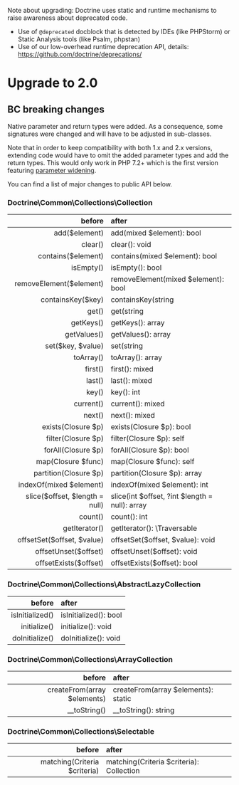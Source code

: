 Note about upgrading: Doctrine uses static and runtime mechanisms to raise
awareness about deprecated code.

- Use of `@deprecated` docblock that is detected by IDEs (like PHPStorm) or
  Static Analysis tools (like Psalm, phpstan)
- Use of our low-overhead runtime deprecation API, details:
  https://github.com/doctrine/deprecations/

# Upgrade to 2.0

## BC breaking changes

Native parameter and return types were added.
As a consequence, some signatures were changed and will have to be adjusted in sub-classes.

Note that in order to keep compatibility with both 1.x and 2.x versions,
extending code would have to omit the added parameter types and add the return
types. This would only work in PHP 7.2+ which is the first version featuring
[parameter widening](https://wiki.php.net/rfc/parameter-no-type-variance).

You can find a list of major changes to public API below.

### Doctrine\Common\Collections\Collection

|             before             |                  after                         |
|-------------------------------:|:-----------------------------------------------|
| add($element)                  | add(mixed $element): bool                      |
| clear()                        | clear(): void                                  |
| contains($element)             | contains(mixed $element): bool                 |
| isEmpty()                      | isEmpty(): bool                                |
| removeElement($element)        | removeElement(mixed $element): bool            |
| containsKey($key)              | containsKey(string|int $key): bool             |
| get()                          | get(string|int $key): mixed                    |
| getKeys()                      | getKeys(): array                               |
| getValues()                    | getValues(): array                             |
| set($key, $value)              | set(string|int $key, $value): void             |
| toArray()                      | toArray(): array                               |
| first()                        | first(): mixed                                 |
| last()                         | last(): mixed                                  |
| key()                          | key(): int|string|null                         |
| current()                      | current(): mixed                               |
| next()                         | next(): mixed                                  |
| exists(Closure $p)             | exists(Closure $p): bool                       |
| filter(Closure $p)             | filter(Closure $p): self                       |
| forAll(Closure $p)             | forAll(Closure $p): bool                       |
| map(Closure $func)             | map(Closure $func): self                       |
| partition(Closure $p)          | partition(Closure $p): array                   |
| indexOf(mixed $element)        | indexOf(mixed $element): int|string|false      |
| slice($offset, $length = null) | slice(int $offset, ?int $length = null): array |
| count()                        | count(): int                                   |
| getIterator()                  | getIterator(): \Traversable                    |
| offsetSet($offset, $value)     | offsetSet($offset, $value): void               |
| offsetUnset($offset)           | offsetUnset($offset): void                     |
| offsetExists($offset)          | offsetExists($offset): bool                    |

### Doctrine\Common\Collections\AbstractLazyCollection

|      before     |         after         |
|----------------:|:----------------------|
| isInitialized() | isInitialized(): bool |
| initialize()    | initialize(): void    |
| doInitialize()  | doInitialize(): void  |

### Doctrine\Common\Collections\ArrayCollection

|            before           |               after                 |
|----------------------------:|:------------------------------------|
| createFrom(array $elements) | createFrom(array $elements): static |
| __toString()                | __toString(): string                |

### Doctrine\Common\Collections\Selectable

|             before           |                   after                  |
|-----------------------------:|:-----------------------------------------|
| matching(Criteria $criteria) | matching(Criteria $criteria): Collection |
